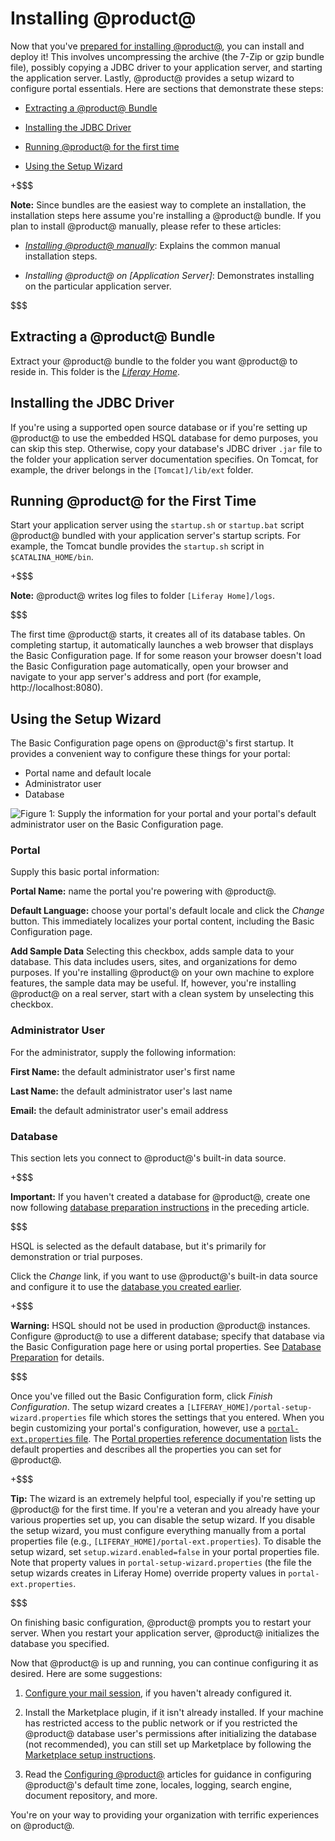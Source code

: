 # Installing @product@ [](id=installing-liferay)

Now that you've
[prepared for installing @product@](/deployment/deployment/-/knowledge_base/7-2/preparing-for-install),
you can install and deploy it! This involves uncompressing the archive (the
7-Zip or gzip bundle file), possibly copying a JDBC driver to your application
server, and starting the application server. Lastly, @product@ provides a setup
wizard to configure portal essentials. Here are sections that demonstrate these
steps:

-   [Extracting a @product@ Bundle](#extracting-a-liferay-bundle)

-   [Installing the JDBC Driver](#installing-the-jdbc-driver)

-   [Running @product@ for the first time](#running-liferay-for-the-first-time)

-   [Using the Setup Wizard](#using-the-setup-wizard)

+$$$

**Note:** Since bundles are the easiest way to complete an installation, the installation
steps here assume you're installing a @product@ bundle. If you plan to install
@product@ manually, please refer to these articles:

-   *[Installing @product@ manually](/deployment/deployment/-/knowledge_base/7-2/installing-liferay-manually)*: Explains the common manual installation
    steps.

-   *Installing @product@ on \[Application Server\]*: Demonstrates installing on
    the particular application server. 

$$$

## Extracting a @product@ Bundle [](id=extracting-a-liferay-bundle)

Extract your @product@ bundle to the folder you want @product@ to reside in.
This folder is the
[*Liferay Home*](/deployment/reference/-/knowledge_base/7-2/liferay-home). 

## Installing the JDBC Driver [](id=installing-the-jdbc-driver)

If you're using a supported open source database or if you're setting up
@product@ to use the embedded HSQL database for demo purposes, you can skip this
step. Otherwise, copy your database's JDBC driver `.jar` file to the folder your
application server documentation specifies. On Tomcat, for example, the driver
belongs in the `[Tomcat]/lib/ext` folder. 

## Running @product@ for the First Time [](id=running-product-for-the-first-time)

Start your application server using the `startup.sh` or `startup.bat` script
@product@ bundled with your application server's startup scripts. For example,
the Tomcat bundle provides the `startup.sh` script in `$CATALINA_HOME/bin`.

+$$$

**Note:** @product@ writes log files to folder `[Liferay Home]/logs`. 

$$$

The first time @product@ starts, it creates all of its database tables. On
completing startup, it automatically launches a web browser that displays the
Basic Configuration page. If for some reason your browser doesn't load the Basic
Configuration page automatically, open your browser and navigate to your app
server's address and port (for example, http://localhost:8080).

## Using the Setup Wizard [](id=using-the-setup-wizard)

The Basic Configuration page opens on @product@'s first startup. It provides a convenient way to configure these things for your portal:

-   Portal name and default locale
-   Administrator user
-   Database 

![Figure 1: Supply the information for your portal and your portal's default administrator user on the Basic Configuration page.](../../images/basic-configuration1.png)

### Portal [](id=portal)

Supply this basic portal information:

**Portal Name:** name the portal you're powering with @product@.

**Default Language:** choose your portal's default locale and click the *Change*
button. This immediately localizes your portal content, including the Basic
Configuration page. 

**Add Sample Data** Selecting this checkbox, adds sample data to your 
database. This data includes users, sites, and organizations for demo purposes.
If you're installing @product@ on your own machine to explore features, the
sample data may be useful. If, however, you're installing @product@ on a real
server, start with a clean system by unselecting this checkbox. 

### Administrator User [](id=administrator-user)

For the administrator, supply the following information:

**First Name:** the default administrator user's first name

**Last Name:** the default administrator user's last name

**Email:** the default administrator user's email address

### Database [](id=database)

This section lets you connect to @product@'s built-in data source.

+$$$

**Important:** If you haven't created a database for @product@, create one now 
following
[database preparation instructions](/deployment/deployment/-/knowledge_base/7-2/preparing-for-install#database-preparation)
in the preceding article. 

$$$

HSQL is selected as the default database, but it's primarily for demonstration
or trial purposes. 

Click the *Change* link, if you want to use @product@'s built-in data source and
configure it to use the
[database you created earlier](/deployment/deployment/-/knowledge_base/7-2/preparing-for-install#database-preparation). 

+$$$

**Warning:** HSQL should not be used in production @product@ instances. 
Configure @product@ to use a different database; specify that database via the
Basic Configuration page here or using portal properties. See
[Database Preparation](/deployment/deployment/-/knowledge_base/7-2/preparing-for-install#database-preparation)
for details.  

$$$

Once you've filled out the Basic Configuration form, click *Finish
Configuration*. The setup wizard creates a
`[LIFERAY_HOME]/portal-setup-wizard.properties` file which stores the settings
that you entered. When you begin customizing your portal's configuration,
however, use a
[`portal-ext.properties` file](/deployment/reference/-/knowledge_base/7-2/portal-properties).
The
[Portal properties reference documentation](http://docs.liferay.com/portal/7.0/propertiesdoc)
lists the default properties and describes all the properties you can set for
@product@. 

+$$$

**Tip:** The wizard is an extremely helpful tool, especially if you're setting
up @product@ for the first time. If you're a veteran and you already have your
various properties set up, you can disable the setup wizard. If you disable the
setup wizard, you must configure everything manually from a portal properties
file (e.g., `[LIFERAY_HOME]/portal-ext.properties`). To disable the setup
wizard, set `setup.wizard.enabled=false` in your portal properties file. Note
that property values in `portal-setup-wizard.properties` (the file the setup
wizards creates in Liferay Home) override property values in
`portal-ext.properties`.

$$$

On finishing basic configuration, @product@ prompts you to restart your server.
When you restart your application server, @product@ initializes the database you
specified. 

Now that @product@ is up and running, you can continue configuring it as
desired. Here are some suggestions:

1.  [Configure your mail session](/deployment/deployment/-/knowledge_base/7-2/configuring-a-mail-session),
    if you haven't already configured it. 

2.  Install the Marketplace plugin, if it isn't already installed. If your 
    machine has  restricted access to the public network or if you restricted
    the @product@ database user's permissions after initializing the database
    (not recommended), you can still set up Marketplace by following the
    [Marketplace setup instructions](/deployment/deployment/-/knowledge_base/7-2/setting-up-marketplace). 

3.  Read the
    [Configuring @product@](/deployment/deployment/-/knowledge_base/7-2/configuring-liferay)
    articles for guidance in configuring @product@'s default time zone, locales,
    logging, search engine, document repository, and more.

You're on your way to providing your organization with terrific experiences on
@product@. 
